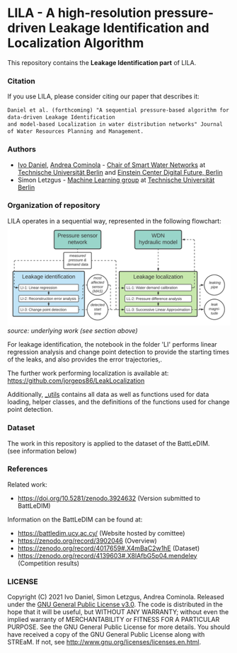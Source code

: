 # LILA - A high-resolution pressure-driven Leakage Identification and Localization Algorithm
This repository contains the **Leakage Identification part** of LILA.

### Citation
If you use LILA, please consider citing our paper that describes it: 
```
Daniel et al. (forthcoming) "A sequential pressure-based algorithm for data-driven Leakage Identification 
and model-based Localization in water distribution networks" Journal of Water Resources Planning and Management.
```

### Authors
- [Ivo Daniel](https://www.swn.tu-berlin.de/menue/team/msc_ivo_daniel/), [Andrea Cominola](https://www.swn.tu-berlin.de/menue/team/prof_dr_andrea_cominola/) - [Chair of Smart Water Networks](https://swn.tu-berlin.de) at [Technische Universität Berlin](https://tu.berlin) and [Einstein Center Digital Future, Berlin](https://digital-future.berlin)  
- Simon Letzgus - [Machine Learning group](https://www.ml.tu-berlin.de/menue/machine_learning/) at [Technische Universität Berlin](https://tu.berlin)

### Organization of repository
LILA operates in a sequential way, represented in the following flowchart:
![flowchart](LILA_flowchart.png)
*source: underlying work (see section above)*

For leakage identification, the notebook in the folder 'LI' performs linear regression analysis and change point detection to provide the starting times of the leaks, and also provides the error trajectories,.

The further work performing localization is available at:
https://github.com/jorgeps86/LeakLocalization

Additionally, [_utils](_utils/) contains all data as well as functions used for data loading, helper classes, and the definitions of the functions used for change point detection.

### Dataset
The work in this repository is applied to the dataset of the BattLeDIM.  
(see information below)

### References
Related work:
- https://doi.org/10.5281/zenodo.3924632 (Version submitted to BattLeDIM)

Information on the BattLeDIM can be found at:
- https://battledim.ucy.ac.cy/ (Website hosted by comittee)
- https://zenodo.org/record/3902046 (Overview)
- https://zenodo.org/record/4017659#.X4mBaC2w1hE (Dataset)
- https://zenodo.org/record/4139603#.X8lAfbG5p04.mendeley (Competition results)

### LICENSE
Copyright (C) 2021 Ivo Daniel, Simon Letzgus, Andrea Cominola. Released under the [GNU General Public License v3.0](LICENSE). The code is distributed in the hope that it will be useful, but WITHOUT ANY WARRANTY; without even the implied warranty of MERCHANTABILITY or FITNESS FOR A PARTICULAR PURPOSE. See the GNU General Public License for more details. You should have received a copy of the GNU General Public License along with STREaM. If not, see http://www.gnu.org/licenses/licenses.en.html.
